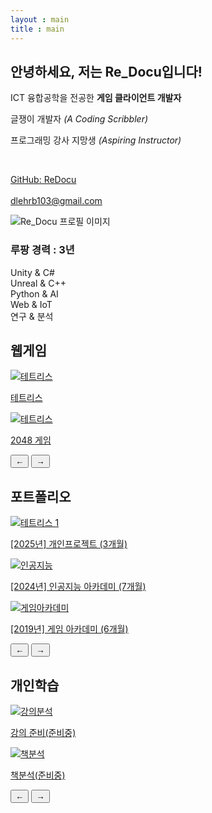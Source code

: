 ```yaml
---
layout : main
title : main
---
```


<section id="profile">
    <!-- 상단: 텍스트 + 이미지 좌우 배치 -->
    <div class="top-section">
        <div class="profile-text">
            <h2>안녕하세요, 저는 <span class="highlight">Re_Docu</span>입니다!</h2>
            <p class="role">ICT 융합공학을 전공한 <strong>게임 클라이언트 개발자</strong></p>
            <p class="desc">글쟁이 개발자 <em>(A Coding Scribbler)</em></p>
            <p class="desc">프로그래밍 강사 지망생 <em>(Aspiring Instructor)</em></p>
			<br/>
            <p class="contact">
                <a href="https://github.com/ReDocu" target="_blank">GitHub: ReDocu</a><br/>
				<br/>
                <a href="mailto:dlehrb103@gmail.com">dlehrb103@gmail.com</a>
            </p>
        </div>
        <div class="profile-image">
            <img src="images/Profile.jpg" alt="Re_Docu 프로필 이미지">
        </div>
    </div>
    <!-- 하단: 스킬 바 전체 너비로 -->
    <div class="skills">
        <h3>루팡 경력 : 3년</h3>
        <div class="skill"><span>Unity & C#</span>
            <div class="bar">
                <div class="fill" style="width: 80%;"></div>
            </div>
        </div>
        <div class="skill"><span>Unreal & C++</span>
            <div class="bar">
                <div class="fill" style="width: 70%;"></div>
            </div>
        </div>
        <div class="skill"><span>Python & AI</span>
            <div class="bar">
                <div class="fill" style="width: 20%;"></div>
            </div>
        </div>
        <div class="skill"><span>Web & IoT</span>
            <div class="bar">
                <div class="fill" style="width: 35%;"></div>
            </div>
        </div>
        <div class="skill"><span>연구 & 분석</span>
            <div class="bar">
                <div class="fill" style="width: 90%;"></div>
            </div>
        </div>
    </div>
</section>
<!-- 웹게임 -->
<section id="webgame">
  	<h2>웹게임</h2>
  	<div class="slider-container">
    	<div class="slider-wrapper">
      		<div class="slider-track">
        		<div class="slider">
          			<a href="web_game/tetris.html" target="_blank">
            			<img src="/images/Game/tetris_screenshot.png" alt="테트리스" />
            			<p>테트리스</p>
          			</a>
        		</div>
                <div class="slider">
          			<a href="web_game/tetris.html" target="_blank">
            			<img src="/images/Game/2048_screenshot.png" alt="테트리스" />
            			<p>2048 게임</p>
          			</a>
        		</div>
        	</div>
    	</div>
		<!-- dot 네비게이션 -->
    	<div class="slider-dots"></div>
    	<!-- 좌우 화살표 버튼 -->
    	<div class="slider-controls">
      		<button class="slider-btn left">←</button>
      		<button class="slider-btn right">→</button>
    	</div>
  	</div>
</section>
<!-- 포트폴리오 -->
<section id="portfolio">
	<h2>포트폴리오</h2>
 	<div class="slider-container" id="sliderWrapper">
		<div class="slider-wrapper" id="sliderTrack">
		  	<div class="slider-track">
                <div class="slider">
		      		<a href="portfolio/Single_Development">
		        	<img src="/images/portfolio/Single_Development.png" alt="테트리스 1" />
		        	<p>[2025년] 개인프로젝트 (3개월)</p>
		      		</a>
		    	</div>
                <div class="slider">
		      		<a href="portfolio/MBC_Academy">
		        	<img src="/images/portfolio/MBC_Academy.png" alt="인공지능" />
		        	<p>[2024년] 인공지능 아카데미 (7개월)</p>
		      		</a>
		    	</div>
		    	<div class="slider">
		      		<a href="portfolio/Kyungil_Academy">
		        	<img src="/images/portfolio/Kyungil_Academy.png" alt="게임아카데미" />
		        	<p>[2019년] 게임 아카데미 (6개월)</p>
		      		</a>
		    	</div>
			</div>
		</div>
		<!-- dot 네비게이션 -->
    <div class="slider-dots"></div>
		<!-- 좌우 화살표 버튼 -->
    <div class="slider-controls">
      <button class="slider-btn left">←</button>
      <button class="slider-btn right">→</button>
    </div>
	</div>
</section>
<!-- 개인학습 -->
<section id="blog"> 
<h2>개인학습</h2>
 	<div class="slider-container">
    <div class="slider-wrapper">
      <div class="slider-track">
        <div class="slider">
          <a href="study/블로그_강의 준비 PDF" target="_blank">
            <img src="/images/study/블로그_강의 준비 PDF.png" alt="강의분석" />
            <p>강의 준비(준비중)</p>
          </a>
        </div>
        <div class="slider">
          <a href="study/블로그_책 분석 PDF" target="_blank">
            <img src="/images/study/블로그_책 분석 PDF.png" alt="책분석" />
            <p>책분석(준비중)</p>
          </a>
        </div>
      </div>
    </div>
	<!-- dot 네비게이션 -->
    <div class="slider-dots"></div>
    <!-- 좌우 화살표 버튼 -->
    <div class="slider-controls">
      <button class="slider-btn left">←</button>
      <button class="slider-btn right">→</button>
    </div>
  </div>
</section>
